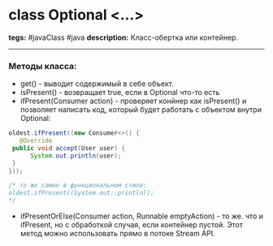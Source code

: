 # class Optional <...>
**tegs:** #javaClass #java
**description:** Класс-обертка или контейнер. 

---

### Методы класса:
- get() - выводит содержимый в себе объект.
- isPresent() - возвращает true, если в Optional что-то есть
- ifPresent(Consumer action) - проверяет конйнер как isPresent() и позволяет написать код, который будет работать с объектом внутри Optional:
```java
oldest.ifPresent((new Consumer<>() {  
   @Override  
 public void accept(User user) {  
      System.out.println(user);  
 }  
}));

/* то же самое в функциональном стиле:
oldest.ifPresent((System.out::println));
*/
```
- ifPresentOrElse(Consumer action, Runnable emptyAction) - то же. что и ifPresent, но с обработкой случая, если контейнер пустой. Этот метод можно использовать прямо в потоке Stream API.
